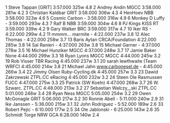   1  Steve Tappan  [GRIT]  3:57.000      325w    4.8
  2  Andrey Andin  MGCC    3:58.000      281w    4.2
  3  Christian Kaldbar  GRIT    3:58.000      306w    4.3
  4  HenHoev  NBB    3:58.000      323w    4.6
  5  Cosmic Carbon  -  3:58.000      316w    4.9
  6  Monkey D Luffy  -  3:59.000      293w    4.3
  7  Ralf B  NBB    3:59.000      304w    4.6
  8  PJ Kings  KISS RT    3:59.000      339w    4.2
  9  Gary Walker  BRC    3:59.000      317w    4.7
 10  Iker RS  -  4:22.000      299w    4.2
 11  mmmm... marmite  -  4:22.000      237w    3.8
 12  Alec Thomas  -  4:22.000      258w    3.7
 13  Baris Aytan  CRCA/Foundation    4:22.000      285w    3.8
 14  Sal Ranieri  -  4:37.000      263w    3.8
 15  Michael Garner  -  4:37.000      278w    3.5
 16  Michael Hunziker  MGCC    4:37.000      248w    3.7
 17  Jamie Baker  None    4:44.000      299w    3.3
 18  Ryan Lyons MGCC  MGCC    4:44.000      245w    3.2
 19  Rob Visser  TBR Racing    4:45.000      237w    3.1
 20  sarah lewthwaite  (Team WRFC)      4:45.000      214w    3.8
 21  Michael Jahn www.carbonesel.de  -  4:45.000      266w    3.4
 22  Jimmy Olsen  Ruby-Cycling.dk    4:45.000      257w    3.3
 23  Dawid Zakrzewski  ZTPL.CC eRacing    4:45.000      232w    3.2
 24  Steen Ole Rasmussen  FUCC    4:47.000      275w    3.3
 25  Patrick  (SW Koeln)      4:47.000      268w    3.7
 26  W. Szwarc.  ZTPL.CC    4:48.000      213w    3.2
 27  Sebastian Walczy__ski  ZTPL.CC    5:01.000      248w    3.4
 28  Ryan Ness  MGCC    5:05.000      254w    3.2
 29  Owen McGonagle  GRIT    5:06.000      217w    3.2
 30  Ronnie Abell  -  5:11.000      240w    2.9
 31  Ike Janssen  -  5:36.000      215w    3.1
 32  John Rodriguez  -  5:52.000      189w    2.6
 33  Robert Pejic  -  6:10.000      177w    2.5
 34  Ole Jablonski  -  6:25.000      143w    2.6
 35  Schmidt Torge NRW  GCA    6:28.000      140w    2.4
